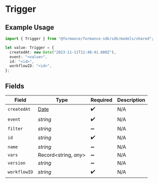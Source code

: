 # Trigger

## Example Usage

```typescript
import { Trigger } from "@formance/formance-sdk/sdk/models/shared";

let value: Trigger = {
  createdAt: new Date("2023-11-11T11:48:41.600Z"),
  event: "<value>",
  id: "<id>",
  workflowID: "<id>",
};
```

## Fields

| Field                                                                                         | Type                                                                                          | Required                                                                                      | Description                                                                                   |
| --------------------------------------------------------------------------------------------- | --------------------------------------------------------------------------------------------- | --------------------------------------------------------------------------------------------- | --------------------------------------------------------------------------------------------- |
| `createdAt`                                                                                   | [Date](https://developer.mozilla.org/en-US/docs/Web/JavaScript/Reference/Global_Objects/Date) | :heavy_check_mark:                                                                            | N/A                                                                                           |
| `event`                                                                                       | *string*                                                                                      | :heavy_check_mark:                                                                            | N/A                                                                                           |
| `filter`                                                                                      | *string*                                                                                      | :heavy_minus_sign:                                                                            | N/A                                                                                           |
| `id`                                                                                          | *string*                                                                                      | :heavy_check_mark:                                                                            | N/A                                                                                           |
| `name`                                                                                        | *string*                                                                                      | :heavy_minus_sign:                                                                            | N/A                                                                                           |
| `vars`                                                                                        | Record<string, *any*>                                                                         | :heavy_minus_sign:                                                                            | N/A                                                                                           |
| `version`                                                                                     | *string*                                                                                      | :heavy_minus_sign:                                                                            | N/A                                                                                           |
| `workflowID`                                                                                  | *string*                                                                                      | :heavy_check_mark:                                                                            | N/A                                                                                           |